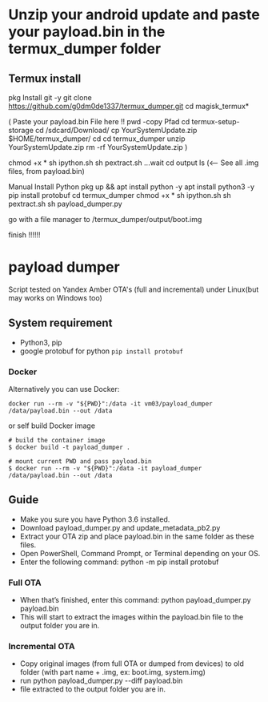 # Unzip your android update and paste your payload.bin in the termux_dumper folder

## Termux install

pkg Install git -y
git clone https://github.com/g0dm0de1337/termux_dumper.git
cd magisk_termux*

( Paste your payload.bin File here !!
pwd
-copy Pfad
cd 
termux-setup-storage 
cd /sdcard/Download/
cp YourSystemUpdate.zip $HOME/termux_dumper/
cd
cd termux_dumper
unzip YourSystemUpdate.zip
rm -rf YourSystemUpdate.zip )

chmod +x *
sh ipython.sh 
sh pextract.sh
...wait
cd output 
ls (<-- See all .img files, from payload.bin)


Manual Install Python 
pkg up && apt install python -y
apt install python3 -y
pip install protobuf
cd termux_dumper
chmod +x *
sh ipython.sh
sh pextract.sh
sh payload_dumper.py


go with a file manager to /termux_dumper/output/boot.img

finish !!!!!!

# payload dumper
Script tested on Yandex Amber OTA's (full and incremental) under Linux(but may works on Windows too)

## System requirement

- Python3, pip
- google protobuf for python `pip install protobuf`

### Docker

Alternatively you can use Docker:
```
docker run --rm -v "${PWD}":/data -it vm03/payload_dumper /data/payload.bin --out /data
```
or self build Docker image 
```
# build the container image
$ docker build -t payload_dumper .

# mount current PWD and pass payload.bin
$ docker run --rm -v "${PWD}":/data -it payload_dumper /data/payload.bin --out /data

```

## Guide

- Make you sure you have Python 3.6 installed.
- Download payload_dumper.py and update_metadata_pb2.py
- Extract your OTA zip and place payload.bin in the same folder as these files.
- Open PowerShell, Command Prompt, or Terminal depending on your OS.
- Enter the following command: python -m pip install protobuf

### Full OTA

- When that’s finished, enter this command: python payload_dumper.py payload.bin
- This will start to extract the images within the payload.bin file to the output folder you are in.

### Incremental OTA

- Copy original images (from full OTA or dumped from devices) to old folder (with part name + .img, ex: boot.img, system.img)
- run python payload_dumper.py --diff payload.bin
- file extracted to the output folder you are in.
